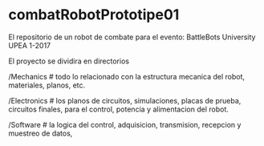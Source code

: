 # combatRobotPrototipe01
El repositorio de un robot de combate para el evento: BattleBots University UPEA 1-2017

El proyecto se dividira en directorios

/Mechanics # todo lo relacionado con la estructura mecanica del robot, materiales, planos, etc.

/Electronics # los planos de circuitos, simulaciones, placas de prueba, circuitos finales, para el control, potencia y alimentacion del robot.

/Software # la logica del control, adquisicion, transmision, recepcion y muestreo de datos,
